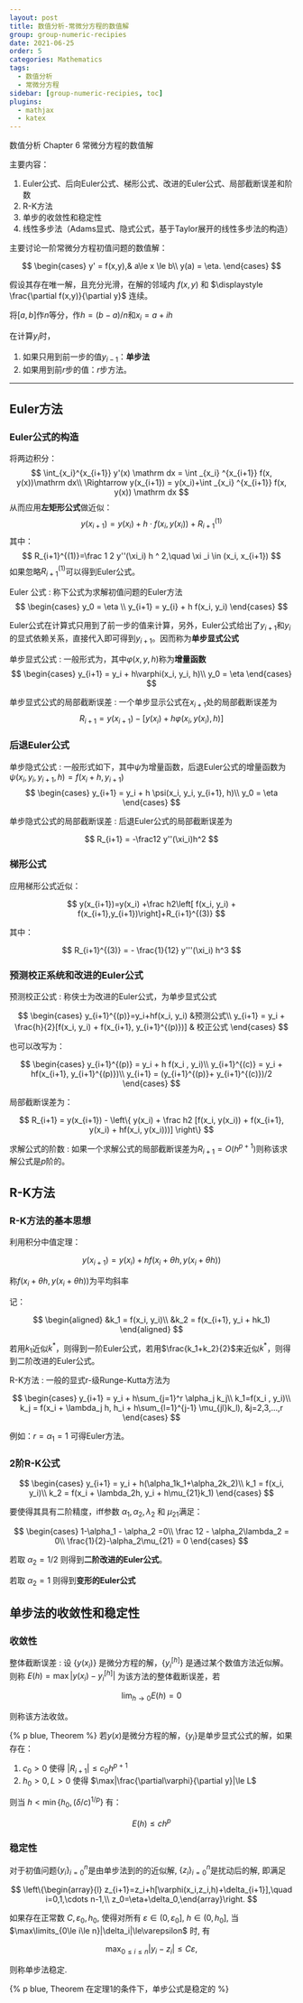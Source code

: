 ```yaml
---
layout: post
title: 数值分析-常微分方程的数值解
group: group-numeric-recipies
date: 2021-06-25
order: 5
categories: Mathematics
tags:
  - 数值分析
  - 常微分方程
sidebar: [group-numeric-recipies, toc]
plugins:
  - mathjax
  - katex
---
```


数值分析 Chapter 6 常微分方程的数值解

<!-- more -->

主要内容：

1. Euler公式、后向Euler公式、梯形公式、改进的Euler公式、局部截断误差和阶数
2. R-K方法
3. 单步的收敛性和稳定性
4. 线性多步法（Adams显式、隐式公式，基于Taylor展开的线性多步法的构造）

主要讨论一阶常微分方程初值问题的数值解：

$$
\begin{cases}
    y' = f(x,y),& a\le x \le b\\
    y(a) = \eta.
\end{cases}
$$

假设其存在唯一解，且充分光滑，在解的邻域内 $f(x, y)$ 和 $\displaystyle \frac{\partial f(x,y)}{\partial y}$ 连续。

将$[a,b]$作$n$等分，作$h=(b-a)/n$和$x_i=a+ih$

在计算$y_i$时，

1. 如果只用到前一步的值$y_{i-1}$：**单步法**
2. 如果用到前$r$步的值：$r$步方法。

---

## Euler方法

### Euler公式的构造

将两边积分：
$$
\int_{x_i}^{x_{i+1}} y'(x) \mathrm dx = \int _{x_i} ^{x_{i+1}} f(x, y(x))\mathrm dx\\
\Rightarrow y(x_{i+1}) = y(x_i)+\int _{x_i} ^{x_{i+1}} f(x, y(x)) \mathrm dx
$$
从而应用**左矩形公式**做近似：
$$
y(x_{i+1}) = y(x_i) +h\cdot f(x_i, y (x _ i)) +R_{i+1}^{(1)}
$$
其中：
$$
R_{i+1}^{(1)}=\frac 1 2 y''(\xi_i) h ^ 2,\quad \xi _i \in (x_i, x_{i+1})
$$
如果忽略$R_{i+1}^{(1)}$可以得到Euler公式。

Euler 公式
: 称下公式为求解初值问题的Euler方法
$$
\begin{cases}
y_0 = \eta \\
y_{i+1} = y_{i} + h f(x_i, y_i)
\end{cases}
$$

Euler公式在计算式只用到了前一步的值来计算，另外，Euler公式给出了$y_{i+1}$和$y_i$的显式依赖关系，直接代入即可得到$y_{i+1}$。因而称为**单步显式公式**

单步显式公式
: 一般形式为，其中$\varphi(x,y,h)$称为**增量函数**
$$
\begin{cases}
y_{i+1} = y_i + h\varphi(x_i, y_i, h)\\
y_0 = \eta
\end{cases}
$$

单步显式公式的局部截断误差
: 一个单步显示公式在$x_{i+1}$处的局部截断误差为
$$
R_{i+1} = y(x_{i+1}) - [y(x_i) + h\varphi(x_i,y(x_i), h)]
$$

### 后退Euler公式

单步隐式公式
: 一般形式如下，其中$\psi$为增量函数，后退Euler公式的增量函数为$\psi(x_i, y_i, y_{i+1}, h)=f(x_i+h, y_{i+1})$
$$
\begin{cases}
  y_{i+1} = y_i + h \psi(x_i, y_i, y_{i+1}, h)\\
  y_0 = \eta
\end{cases}
$$

单步隐式公式的局部截断误差
: 后退Euler公式的局部截断误差为

$$
R_{i+1} = -\frac12 y''(\xi_i)h^2
$$

### 梯形公式

应用梯形公式近似：

$$
y(x_{i+1})=y(x_i) +\frac h2\left[ f(x_i, y_i) + f(x_{i+1},y_{i+1})\right]+R_{i+1}^{(3)}
$$

其中：

$$
R_{i+1}^{(3)} = - \frac{1}{12} y'''(\xi_i) h^3
$$

### 预测校正系统和改进的Euler公式

预测校正公式
: 称侠士为改进的Euler公式，为单步显式公式

$$
\begin{cases}
  y_{i+1}^{(p)}=y_i+hf(x_i, y_i) &预测公式\\
  y_{i+1} = y_i + \frac{h}{2}[f(x_i, y_i) + f(x_{i+1}, y_{i+1}^{(p)})] & 校正公式
\end{cases}
$$

也可以改写为：

$$
\begin{cases}
  y_{i+1}^{(p)} = y_i + h f(x_i , y_i)\\
  y_{i+1}^{(c)} = y_i + hf(x_{i+1}, y_{i+1}^{(p)})\\
  y_{i+1} = (y_{i+1}^{(p)}+ y_{i+1}^{(c)})/2
\end{cases}
$$

局部截断误差为：

$$
R_{i+1} = y(x_{i+1}) - \left\{ y(x_i) + \frac h2 [f(x_i, y(x_i)) + f(x_{i+1}, y(x_i) + hf(x_i, y(x_i)))] \right\}
$$

求解公式的阶数
: 如果一个求解公式的局部截断误差为$R_{i+1}=O(h^{p+1})$则称该求解公式是$p$阶的。

## R-K方法

### R-K方法的基本思想

利用积分中值定理：

$$
y(x_{i+1}) = y(x_i) + hf(x_i+\theta h, y(x_i + \theta h))
$$

称$f(x_i+\theta h, y(x_i + \theta h))$为平均斜率

记：

$$
\begin{aligned}
  &k_1 = f(x_i, y_i)\\
  &k_2 = f(x_{i+1}, y_i + hk_1)
\end{aligned}
$$

若用$k_1$近似$k^*$，则得到一阶Euler公式，若用$\frac{k_1+k_2}{2}$来近似$k^*$，则得到二阶改进的Euler公式。

R-K方法
: 一般的显式r-级Runge-Kutta方法为

$$
\begin{cases}
   y_{i+1} = y_i + h\sum_{j=1}^r \alpha_j k_j\\
   k_1=f(x_i , y_i)\\
   k_j = f(x_i + \lambda_j h, h_i + h\sum_{l=1}^{j-1} \mu_{jl}k_l), &j=2,3,...,r
\end{cases}
$$

例如：$r=\alpha_1=1$ 可得Euler方法。

### 2阶R-K公式

$$
\begin{cases}
  y_{i+1} = y_i + h(\alpha_1k_1+\alpha_2k_2)\\
  k_1 = f(x_i, y_i)\\
  k_2 = f(x_i + \lambda_2h, y_i + h\mu_{21}k_1)
\end{cases}
$$

要使得其具有二阶精度，iff参数 $\alpha_1,\alpha_2,\lambda_2$ 和 $\mu_{21}$满足：

$$
\begin{cases}
1-\alpha_1 - \alpha_2 =0\\
\frac 12 - \alpha_2\lambda_2 = 0\\
\frac{1}{2}-\alpha_2\mu_{21} = 0
\end{cases}
$$

若取 $\alpha_2=1/2$ 则得到**二阶改进的Euler公式**。

若取 $\alpha_2=1$ 则得到**变形的Euler公式**

## 单步法的收敛性和稳定性

### 收敛性

整体截断误差
: 设 $\{y(x_i)\}$ 是微分方程的解，$\{y_i^{[h]}\}$ 是通过某个数值方法近似解。则称 $E(h) = \max|y(x_i) -y_i^{[h]}|$ 为该方法的整体截断误差，若

$$
\lim_{h\rightarrow 0} E(h) = 0
$$

则称该方法收敛。

{% p blue, Theorem %} 若$y(x)$是微分方程的解，$\{y_i\}$是单步显式公式的解，如果存在：

1. $c_0>0$ 使得 $|R_{i+1}|\le c_0h^{p+1}$
2. $h_0>0,L>0$ 使得 $\max|\frac{\partial\varphi}{\partial y}|\le L$

则当 $h<\min\{h_0, (\delta/c)^{1/p}\}$ 有：

$$
E(h) \le ch^p
$$

### 稳定性

对于初值问题$\{y_i\}_{i=0}^n$是由单步法到的的近似解,
$\{z_i\}_{i=0}^n$是扰动后的解, 即满足

$$
\left\{\begin{array}{l}
z_{i+1}=z_i+h[\varphi(x_i,z_i,h)+\delta_{i+1}],\quad i=0,1,\cdots
n-1,\\  z_0=\eta+\delta_0,\end{array}\right.
$$

如果存在正常数 $C, \varepsilon_0, h_0$, 使得对所有 $\varepsilon\in(0,\varepsilon_0]$, $h\in(0,h_0]$, 当 $\max\limits_{0\le i\le n}|\delta_i|\le\varepsilon$ 时, 有 

$$
\max_{0\le i\le n}|y_i-z_i|\le C\varepsilon,
$$

则称单步法稳定.

{% p blue, Theorem 在定理1的条件下，单步公式是稳定的 %}
